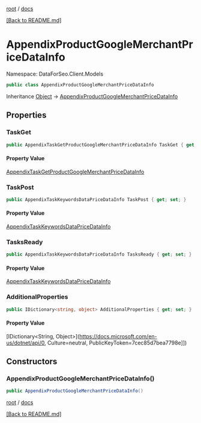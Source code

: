 [root](./../ "root") / [docs](./ "docs")

[[Back to README.md]](./../README.md "[Back to README.md]")

# AppendixProductGoogleMerchantPriceDataInfo

Namespace: DataForSeo.Client.Models

```csharp
public class AppendixProductGoogleMerchantPriceDataInfo
```

Inheritance [Object](https://docs.microsoft.com/en-us/dotnet/api/Object) → [AppendixProductGoogleMerchantPriceDataInfo](./AppendixProductGoogleMerchantPriceDataInfo.md)

## Properties

### **TaskGet**

```csharp
public AppendixTaskGetProductGoogleMerchantPriceDataInfo TaskGet { get; set; }
```

#### Property Value

[AppendixTaskGetProductGoogleMerchantPriceDataInfo](./AppendixTaskGetProductGoogleMerchantPriceDataInfo.md)<br>

### **TaskPost**

```csharp
public AppendixTaskKeywordsDataPriceDataInfo TaskPost { get; set; }
```

#### Property Value

[AppendixTaskKeywordsDataPriceDataInfo](./AppendixTaskKeywordsDataPriceDataInfo.md)<br>

### **TasksReady**

```csharp
public AppendixTaskKeywordsDataPriceDataInfo TasksReady { get; set; }
```

#### Property Value

[AppendixTaskKeywordsDataPriceDataInfo](./AppendixTaskKeywordsDataPriceDataInfo.md)<br>

### **AdditionalProperties**

```csharp
public IDictionary<string, object> AdditionalProperties { get; set; }
```

#### Property Value

[IDictionary&lt;String, Object&gt;](https://docs.microsoft.com/en-us/dotnet/api/0, Culture=neutral, PublicKeyToken=7cec85d7bea7798e]])<br>

## Constructors

### **AppendixProductGoogleMerchantPriceDataInfo()**

```csharp
public AppendixProductGoogleMerchantPriceDataInfo()
```

[root](./../ "root") / [docs](./ "docs")

[[Back to README.md]](./../README.md "[Back to README.md]")